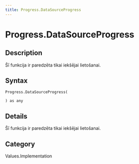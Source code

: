 ```yaml
---
title: Progress.DataSourceProgress
---
```


# Progress.DataSourceProgress


## Description

Šī funkcija ir paredzēta tikai iekšējai lietošanai.


## Syntax

```powerquery
Progress.DataSourceProgress(

) as any
```


## Details

Šī funkcija ir paredzēta tikai iekšējai lietošanai.



## Category
Values.Implementation
